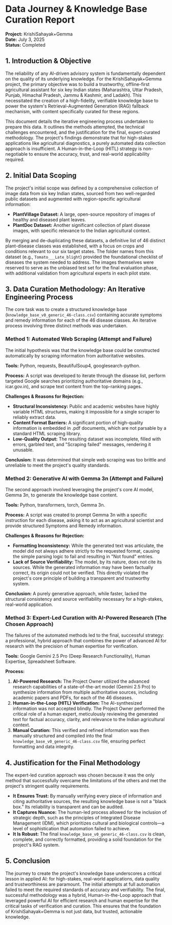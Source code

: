 # Data Journey & Knowledge Base Curation Report

**Project:** KrishiSahayak+Gemma  
**Date:** July 3, 2025  
**Status:** Completed

## 1. Introduction & Objective

The reliability of any AI-driven advisory system is fundamentally dependent on the quality of its underlying knowledge. For the KrishiSahayak+Gemma project, the primary objective was to build a trustworthy, offline-first agricultural assistant for six key Indian states (Maharashtra, Uttar Pradesh, Punjab, Himachal Pradesh, Jammu & Kashmir, and Ladakh). This necessitated the creation of a high-fidelity, verifiable knowledge base to power the system's Retrieval-Augmented Generation (RAG) fallback mechanism, with content specifically curated for these regions.

This document details the iterative engineering process undertaken to prepare this data. It outlines the methods attempted, the technical challenges encountered, and the justification for the final, expert-curated methodology. The project's findings demonstrate that for high-stakes applications like agricultural diagnostics, a purely automated data collection approach is insufficient. A Human-in-the-Loop (HITL) strategy is non-negotiable to ensure the accuracy, trust, and real-world applicability required.

## 2. Initial Data Scoping

The project's initial scope was defined by a comprehensive collection of image data from six key Indian states, sourced from two well-regarded public datasets and augmented with region-specific agricultural information:

- **PlantVillage Dataset:** A large, open-source repository of images of healthy and diseased plant leaves.
- **PlantDoc Dataset:** Another significant collection of plant disease images, with specific relevance to the Indian agricultural context.

By merging and de-duplicating these datasets, a definitive list of 46 distinct plant-disease classes was established, with a focus on crops and conditions relevant to our six target states. The folder names from this dataset (e.g., `Tomato___Late_blight`) provided the foundational checklist of diseases the system needed to address. The images themselves were reserved to serve as the unbiased test set for the final evaluation phase, with additional validation from agricultural experts in each pilot state.

## 3. Data Curation Methodology: An Iterative Engineering Process

The core task was to create a structured knowledge base (`knowledge_base_v0_generic_46-class.csv`) containing accurate symptoms and remedy information for each of the 46 disease classes. An iterative process involving three distinct methods was undertaken.

### Method 1: Automated Web Scraping (Attempt and Failure)

The initial hypothesis was that the knowledge base could be constructed automatically by scraping information from authoritative websites.

**Tools:** Python, requests, BeautifulSoup4, googlesearch-python.

**Process:** A script was developed to iterate through the disease list, perform targeted Google searches prioritizing authoritative domains (e.g., icar.gov.in), and scrape text content from the top-ranking pages.

**Challenges & Reasons for Rejection:**
- **Structural Inconsistency:** Public and academic websites have highly variable HTML structures, making it impossible for a single scraper to reliably extract data.
- **Content Format Barriers:** A significant portion of high-quality information is embedded in .pdf documents, which are not parsable by a standard HTML scraping library.
- **Low-Quality Output:** The resulting dataset was incomplete, filled with errors, garbled text, and "Scraping failed" messages, rendering it unusable.

**Conclusion:** It was determined that simple web scraping was too brittle and unreliable to meet the project's quality standards.

### Method 2: Generative AI with Gemma 3n (Attempt and Failure)

The second approach involved leveraging the project's core AI model, Gemma 3n, to generate the knowledge base content.

**Tools:** Python, transformers, torch, Gemma 3n.

**Process:** A script was created to prompt Gemma 3n with a specific instruction for each disease, asking it to act as an agricultural scientist and provide structured Symptoms and Remedy information.

**Challenges & Reasons for Rejection:**
- **Formatting Inconsistency:** While the generated text was articulate, the model did not always adhere strictly to the requested format, causing the simple parsing logic to fail and resulting in "Not found" entries.
- **Lack of Source Verifiability:** The model, by its nature, does not cite its sources. While the generated information may have been factually correct, its origin could not be verified. This directly violated the project's core principle of building a transparent and trustworthy system.

**Conclusion:** A purely generative approach, while faster, lacked the structural consistency and source verifiability necessary for a high-stakes, real-world application.

### Method 3: Expert-Led Curation with AI-Powered Research (The Chosen Approach)

The failures of the automated methods led to the final, successful strategy: a professional, hybrid approach that combines the power of advanced AI for research with the precision of human expertise for verification.

**Tools:** Google Gemini 2.5 Pro (Deep Research Functionality), Human Expertise, Spreadsheet Software.

**Process:**
1. **AI-Powered Research:** The Project Owner utilized the advanced research capabilities of a state-of-the-art model (Gemini 2.5 Pro) to synthesize information from multiple authoritative sources, including academic papers and PDFs, for each of the 46 diseases.
2. **Human-in-the-Loop (HITL) Verification:** The AI-synthesized information was not accepted blindly. The Project Owner performed the critical role of a human expert, meticulously reviewing the generated text for factual accuracy, clarity, and relevance to the Indian agricultural context.
3. **Manual Curation:** This verified and refined information was then manually structured and compiled into the final `knowledge_base_v0_generic_46-class.csv` file, ensuring perfect formatting and data integrity.

## 4. Justification for the Final Methodology

The expert-led curation approach was chosen because it was the only method that successfully overcame the limitations of the others and met the project's stringent quality requirements.

- **It Ensures Trust:** By manually verifying every piece of information and citing authoritative sources, the resulting knowledge base is not a "black box." Its reliability is transparent and can be audited.
- **It Captures Nuance:** The human-led process allowed for the inclusion of strategic depth, such as the principles of Integrated Disease Management (IDM), which prioritizes cultural and biological controls—a level of sophistication that automation failed to achieve.
- **It Is Robust:** The final `knowledge_base_v0_generic_46-class.csv` is clean, complete, and correctly formatted, providing a solid foundation for the project's RAG system.

## 5. Conclusion

The journey to create the project's knowledge base underscores a critical lesson in applied AI: for high-stakes, real-world applications, data quality and trustworthiness are paramount. The initial attempts at full automation failed to meet the required standards of accuracy and verifiability. The final, successful methodology was a hybrid, Human-in-the-Loop approach that leveraged powerful AI for efficient research and human expertise for the critical tasks of verification and curation. This ensures that the foundation of KrishiSahayak+Gemma is not just data, but trusted, actionable knowledge.